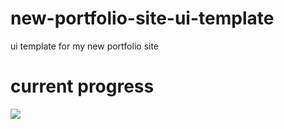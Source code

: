 # new-portfolio-site-ui-template
ui template for my new portfolio site
# current progress
![](https://github.com/Aniket965/new-portfolio-site-ui-template/blob/master/public/asserts/current_view.png?raw=true)
